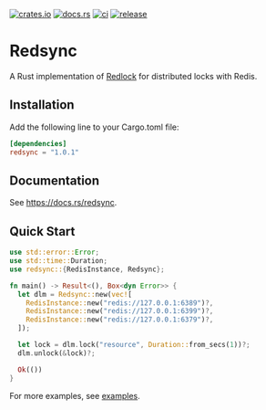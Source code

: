[![crates.io](https://img.shields.io/crates/v/redsync)](https://crates.io/crates/redsync)
[![docs.rs](https://docs.rs/redsync/badge.svg)](https://docs.rs/redsync)
[![ci](https://github.com/jace-ys/redsync/workflows/ci/badge.svg)](https://github.com/jace-ys/redsync/actions?query=workflow%3Aci)
[![release](https://github.com/jace-ys/redsync/workflows/release/badge.svg)](https://github.com/jace-ys/redsync/actions?query=workflow%3Arelease)

# Redsync

A Rust implementation of [Redlock](https://redis.io/topics/distlock) for distributed locks with Redis.

## Installation

Add the following line to your Cargo.toml file:

```toml
[dependencies]
redsync = "1.0.1"
```

## Documentation

See https://docs.rs/redsync.

## Quick Start

```rust
use std::error::Error;
use std::time::Duration;
use redsync::{RedisInstance, Redsync};

fn main() -> Result<(), Box<dyn Error>> {
  let dlm = Redsync::new(vec![
    RedisInstance::new("redis://127.0.0.1:6389")?,
    RedisInstance::new("redis://127.0.0.1:6399")?,
    RedisInstance::new("redis://127.0.0.1:6379")?,
  ]);

  let lock = dlm.lock("resource", Duration::from_secs(1))?;
  dlm.unlock(&lock)?;

  Ok(())
}
```

For more examples, see [examples](https://github.com/jace-ys/redsync/tree/master/examples).

